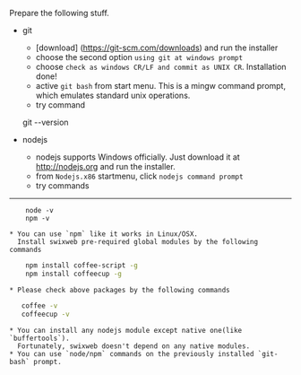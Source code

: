 Prepare the following stuff.
 
* git
    * [download] (https://git-scm.com/downloads) and run the installer
    * choose the second option `using git at windows prompt`
    * choose `check as windows CR/LF and commit as UNIX CR`.  Installation done!
    * active `git bash` from start menu.  This is a mingw command prompt, which emulates standard unix operations.
    * try command 

    git --version

* nodejs
    * nodejs supports Windows officially.  Just download it at http://nodejs.org and run the installer.
    * from `Nodejs.x86` startmenu, click  `nodejs command prompt`
    * try commands 
------------------------------
```
    node -v
    npm -v
```
    * You can use `npm` like it works in Linux/OSX.
      Install swixweb pre-required global modules by the following commands

``` bash
    npm install coffee-script -g
    npm install coffeecup -g
```
    * Please check above packages by the following commands

``` bash
   coffee -v
   coffeecup -v
```
    * You can install any nodejs module except native one(like `buffertools`).  
      Fortunately, swixweb doesn't depend on any native modules.
    * You can use `node/npm` commands on the previously installed `git-bash` prompt.
